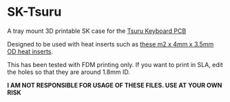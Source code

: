 # SK-Tsuru
A tray mount 3D printable SK case for the [Tsuru Keyboard PCB](https://github.com/kilipan/tsuru)

Designed to be used with heat inserts such as [these m2 x 4mm x 3.5mm OD heat inserts](https://www.amazon.com/gp/product/B09MCWWL9L/ref=ppx_yo_dt_b_search_asin_title?ie=UTF8&psc=1).

This has been tested with FDM printing only. If you want to print in SLA, edit the holes so that they are around 1.8mm ID.

**I AM NOT RESPONSIBLE FOR USAGE OF THESE FILES. USE AT YOUR OWN RISK**
